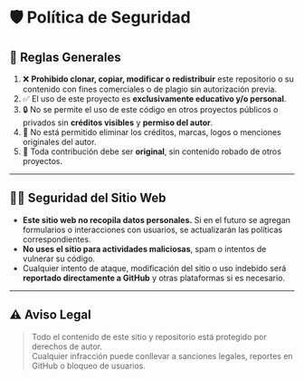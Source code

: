 # 🛡️ Política de Seguridad

## 📌 Reglas Generales

1. ❌ **Prohibido clonar, copiar, modificar o redistribuir** este repositorio o su contenido con fines comerciales o de plagio sin autorización previa.
2. ✅ El uso de este proyecto es **exclusivamente educativo y/o personal**.
3. 🔒 No se permite el uso de este código en otros proyectos públicos o privados sin **créditos visibles** y **permiso del autor**.
4. 🚫 No está permitido eliminar los créditos, marcas, logos o menciones originales del autor.
5. 🧠 Toda contribución debe ser **original**, sin contenido robado de otros proyectos.

---

## 👮‍♂️ Seguridad del Sitio Web

- **Este sitio web no recopila datos personales.** Si en el futuro se agregan formularios o interacciones con usuarios, se actualizarán las políticas correspondientes.
- **No uses el sitio para actividades maliciosas**, spam o intentos de vulnerar su código.
- Cualquier intento de ataque, modificación del sitio o uso indebido será **reportado directamente a GitHub** y otras plataformas si es necesario.

---

## ⚠️ Aviso Legal

> Todo el contenido de este sitio y repositorio está protegido por derechos de autor.  
> Cualquier infracción puede conllevar a sanciones legales, reportes en GitHub o bloqueo de usuarios.
